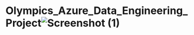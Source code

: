 # Olympics_Azure_Data_Engineering_Project![Screenshot (1)](https://github.com/hbuddana/Olympics_Azure_Data_Engineering_Project/assets/65592890/0fe3292b-719a-4e87-aebd-cd4ff28ba642)
